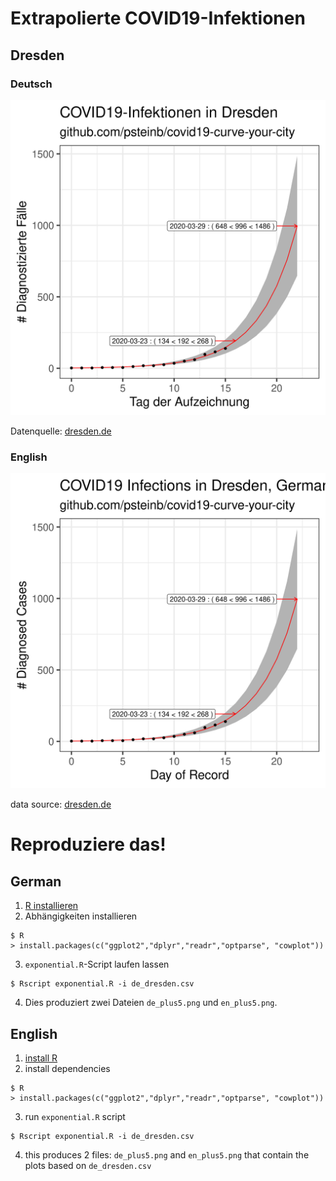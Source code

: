 # Extrapolierte COVID19-Infektionen

## Dresden 

### Deutsch 

![](de_plus5.png)

Datenquelle: [dresden.de](https://www.dresden.de/de/leben/gesundheit/hygiene/infektionsschutz/corona.php)

### English

![](en_plus5.png)

data source: [dresden.de](https://www.dresden.de/de/leben/gesundheit/hygiene/infektionsschutz/corona.php)

# Reproduziere das!

## German

1. [R installieren](https://www.r-project.org)
2. Abhängigkeiten installieren

``` shell
$ R
> install.packages(c("ggplot2","dplyr","readr","optparse", "cowplot"))
```

3. `exponential.R`-Script laufen lassen

``` shell
$ Rscript exponential.R -i de_dresden.csv
```

4. Dies produziert zwei Dateien `de_plus5.png` und `en_plus5.png`.

## English

1. [install R](https://www.r-project.org)
2. install dependencies

``` shell
$ R
> install.packages(c("ggplot2","dplyr","readr","optparse", "cowplot"))
```

3. run `exponential.R` script

``` shell
$ Rscript exponential.R -i de_dresden.csv
```

4. this produces 2 files: `de_plus5.png` and `en_plus5.png` that contain the plots based on `de_dresden.csv`
